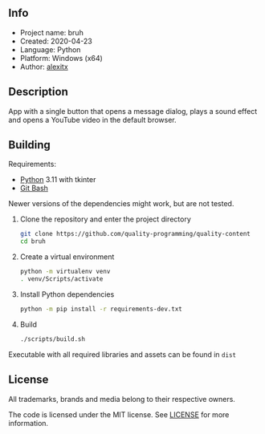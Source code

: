 ## Info

- Project name: bruh
- Created: 2020-04-23
- Language: Python
- Platform: Windows (x64)
- Author: [alexitx][alexitx]


## Description

App with a single button that opens a message dialog, plays a sound effect and opens a YouTube video
in the default browser.


## Building

Requirements:
- [Python][python-download] 3.11 with tkinter
- [Git Bash][git-bash-download]

Newer versions of the dependencies might work, but are not tested.

1. Clone the repository and enter the project directory

    ```sh
    git clone https://github.com/quality-programming/quality-content
    cd bruh
    ```

2. Create a virtual environment

    ```sh
    python -m virtualenv venv
    . venv/Scripts/activate
    ```

3. Install Python dependencies

    ```sh
    python -m pip install -r requirements-dev.txt
    ```

4. Build

    ```sh
    ./scripts/build.sh
    ```

Executable with all required libraries and assets can be found in `dist`


## License

All trademarks, brands and media belong to their respective owners.

The code is licensed under the MIT license. See [LICENSE][license] for more information.


[alexitx]: https://github.com/alexitx
[python-download]: https://www.python.org/downloads
[git-bash-download]: https://git-scm.com/downloads
[license]: https://github.com/quality-programming/quality-content/blob/master/bruh/LICENSE
